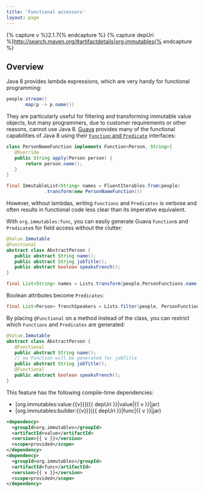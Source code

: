 ```yaml
---
title: 'Functional accessors'
layout: page
---
```


{% capture v %}2.1.7{% endcapture %}
{% capture depUri %}http://search.maven.org/#artifactdetails|org.immutables{% endcapture %}

Overview
--------
Java 8 provides lambda expressions, which are very handy for functional programming:
```java
people.stream()
      .map(p -> p.name())
```

They are particularly useful for filtering and transforming immutable value objects,
but many programmers, due to customer requirements or other reasons, cannot use Java 8.  [Guava](https://github.com/google/guava) provides 
many of the functional capabilities of Java 8 using their [`Function` and `Predicate`](https://github.com/google/guava/wiki/FunctionalExplained) interfaces:

```java
class PersonNameFunction implements Function<Person, String>{
   @Override
   public String apply(Person person) {
       return person.name();
   }
}

final ImmutableList<String> names = FluentIterables.from(people)
              .transform(new PersonNameFunction())
```

However, without lambdas, writing `Functions` and `Predicates` is verbose and often results in functional 
code less clear than its imperative equivalent.  

With `org.immutables:func`, you can easily generate Guava `Function`s and `Predicate`s for field access without the clutter:
```java
@Value.Immutable
@Functional
abstract class AbstractPerson {
   public abstract String name();
   public abstract String jobTitle();
   public abstract boolean speaksFrench();
}

final List<String> names = Lists.transform(people,PersonFunctions.name());
```

Boolean attributes become `Predicates`:
```java
final List<Person> frenchSpeakers = Lists.filter(people, PersonFunctions.speaksFrench())
```

By placing `@Functional` on a method instead of the class, you can restrict which `Functions` and `Predicates` are generated:
```java
@Value.Immutable
abstract class AbstractPerson {
   @Functional
   public abstract String name();
   // no Function will be generated for jobTitle
   public abstract String jobTitle();
   @Functional
   public abstract boolean speaksFrench();
}
```

This feature has the following compile-time dependencies:

- [org.immutables:value:{{v}}]({{ depUri }}|value|{{ v }}|jar)
- [org.immutables:builder:{{v}}]({{ depUri }}|func|{{ v }}|jar)

```xml
<dependency>
  <groupId>org.immutables</groupId>
  <artifactId>value</artifactId>
  <version>{{ v }}</version>
  <scope>provided</scope>
</dependency>
<dependency>
  <groupId>org.immutables</groupId>
  <artifactId>func</artifactId>
  <version>{{ v }}</version>
  <scope>provided</scope>
</dependency>
```
